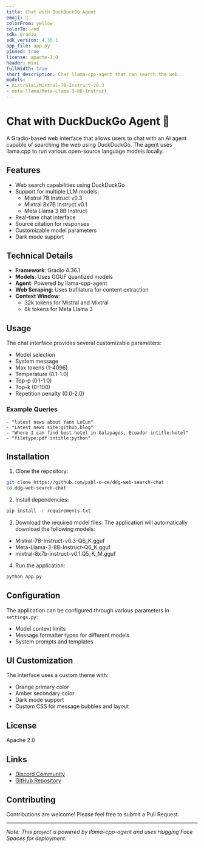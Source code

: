 ```yaml
---
title: Chat with DuckDuckGo Agent
emoji: 🦆
colorFrom: yellow
colorTo: red
sdk: gradio
sdk_version: 4.36.1
app_file: app.py
pinned: true
license: apache-2.0
header: mini
fullWidth: true
short_description: Chat llama-cpp-agent that can search the web.
models:
- mistralai/Mistral-7B-Instruct-v0.3
- meta-llama/Meta-Llama-3-8B-Instruct
---
```


# Chat with DuckDuckGo Agent 🦆

A Gradio-based web interface that allows users to chat with an AI agent capable of searching the web using DuckDuckGo. The agent uses llama.cpp to run various open-source language models locally.

## Features

- Web search capabilities using DuckDuckGo
- Support for multiple LLM models:
  - Mistral 7B Instruct v0.3
  - Mixtral 8x7B Instruct v0.1
  - Meta Llama 3 8B Instruct
- Real-time chat interface
- Source citation for responses
- Customizable model parameters
- Dark mode support

## Technical Details

- **Framework**: Gradio 4.36.1
- **Models**: Uses GGUF quantized models
- **Agent**: Powered by llama-cpp-agent
- **Web Scraping**: Uses trafilatura for content extraction
- **Context Window**: 
  - 32k tokens for Mistral and Mixtral
  - 8k tokens for Meta Llama 3

## Usage

The chat interface provides several customizable parameters:

- Model selection
- System message
- Max tokens (1-4096)
- Temperature (0.1-1.0)
- Top-p (0.1-1.0)
- Top-k (0-100)
- Repetition penalty (0.0-2.0)

### Example Queries

```
- "latest news about Yann LeCun"
- "Latest news site:github.blog"
- "Where I can find best hotel in Galapagos, Ecuador intitle:hotel"
- "filetype:pdf intitle:python"
```

## Installation

1. Clone the repository:
```bash
git clone https://github.com/pabl-o-ce/ddg-web-search-chat
cd ddg-web-search-chat
```

2. Install dependencies:
```bash
pip install -r requirements.txt
```

3. Download the required model files:
The application will automatically download the following models:
- Mistral-7B-Instruct-v0.3-Q6_K.gguf
- Meta-Llama-3-8B-Instruct-Q6_K.gguf
- mixtral-8x7b-instruct-v0.1.Q5_K_M.gguf

4. Run the application:
```bash
python app.py
```

## Configuration

The application can be configured through various parameters in `settings.py`:
- Model context limits
- Message formatter types for different models
- System prompts and templates

## UI Customization

The interface uses a custom theme with:
- Orange primary color
- Amber secondary color
- Dark mode support
- Custom CSS for message bubbles and layout

## License

Apache 2.0

## Links

- [Discord Community](https://discord.gg/fgr5RycPFP)
- [GitHub Repository](https://github.com/Maximilian-Winter/llama-cpp-agent)

## Contributing

Contributions are welcome! Please feel free to submit a Pull Request.

---

*Note: This project is powered by llama-cpp-agent and uses Hugging Face Spaces for deployment.*